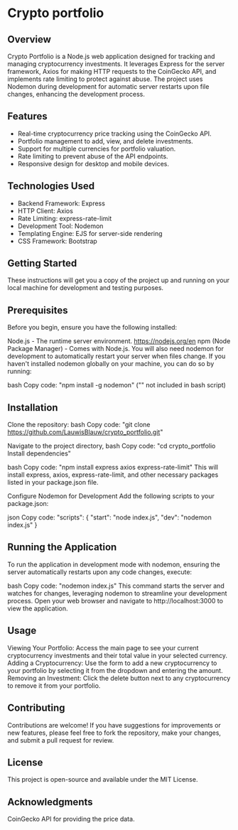 # Crypto portfolio

## Overview
Crypto Portfolio is a Node.js web application designed for tracking and managing cryptocurrency investments. It leverages Express for the server framework, Axios for making HTTP requests to the CoinGecko API, and implements rate limiting to protect against abuse. The project uses Nodemon during development for automatic server restarts upon file changes, enhancing the development process.

## Features
- Real-time cryptocurrency price tracking using the CoinGecko API.
- Portfolio management to add, view, and delete investments.
- Support for multiple currencies for portfolio valuation.
- Rate limiting to prevent abuse of the API endpoints.
- Responsive design for desktop and mobile devices.

## Technologies Used
- Backend Framework: Express
- HTTP Client: Axios
- Rate Limiting: express-rate-limit
- Development Tool: Nodemon
- Templating Engine: EJS for server-side rendering
- CSS Framework: Bootstrap

## Getting Started
These instructions will get you a copy of the project up and running on your local machine for development and testing purposes.

## Prerequisites
Before you begin, ensure you have the following installed:

Node.js - The runtime server environment. https://nodejs.org/en
npm (Node Package Manager) - Comes with Node.js.
You will also need nodemon for development to automatically restart your server when files change. If you haven't installed nodemon globally on your machine, you can do so by running:

bash
Copy code:
"npm install -g nodemon" ("" not included in bash script)

## Installation

Clone the repository:
bash Copy code:
"git clone https://github.com/LauwisBlauw/crypto_portfolio.git"

Navigate to the project directory, bash Copy code:
"cd crypto_portfolio Install dependencies"

bash Copy code:
"npm install express axios express-rate-limit"
This will install express, axios, express-rate-limit, and other necessary packages listed in your package.json file.

Configure Nodemon for Development
Add the following scripts to your package.json:

json Copy code:
"scripts": {
  "start": "node index.js",
  "dev": "nodemon index.js"
} 

## Running the Application
To run the application in development mode with nodemon, ensuring the server automatically restarts upon any code changes, execute:

bash Copy code:
"nodemon index.js"
This command starts the server and watches for changes, leveraging nodemon to streamline your development process. Open your web browser and navigate to http://localhost:3000 to view the application.

## Usage
Viewing Your Portfolio: Access the main page to see your current cryptocurrency investments and their total value in your selected currency.
Adding a Cryptocurrency: Use the form to add a new cryptocurrency to your portfolio by selecting it from the dropdown and entering the amount.
Removing an Investment: Click the delete button next to any cryptocurrency to remove it from your portfolio.

## Contributing
Contributions are welcome! If you have suggestions for improvements or new features, please feel free to fork the repository, make your changes, and submit a pull request for review.

## License
This project is open-source and available under the MIT License.

## Acknowledgments
CoinGecko API for providing the price data. 
